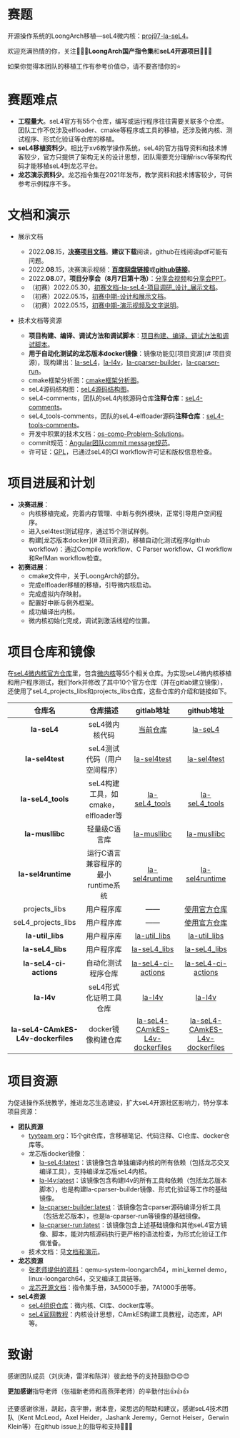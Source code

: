 <!--
  SPDX-License-Identifier: GPL-2.0-only
  Copyright 2022, tyyteam(Qingtao Liu, Yang Lei, Yang Chen)
  qtliu@mail.ustc.edu.cn, le24@mail.ustc.edu.cn, chenyangcs@mail.ustc.edu.cn
-->
# 赛题

开源操作系统的LoongArch移植—seL4微内核：[proj97-la-seL4](https://github.com/oscomp/proj97-la-seL4)。

欢迎充满热情的你，关注💖💖💖**LoongArch国产指令集**和**seL4开源项目**💖💖💖

如果你觉得本团队的移植工作有参考价值😊，请不要吝惜你的⭐

# 赛题难点

* **工程量大**。seL4官方有55个仓库，编写或运行程序往往需要关联多个仓库。团队工作不仅涉及elfloader、cmake等程序或工具的移植，还涉及微内核、测试程序、形式化验证等仓库的移植。
* **seL4移植资料少**。相比于xv6教学操作系统，seL4的官方指导资料和技术博客较少，官方只提供了架构无关的设计思想，团队需要充分理解riscv等架构代码才能移植seL4到龙芯平台。
* **龙芯演示资料少**。龙芯指令集在2021年发布，教学资料和技术博客较少，可供参考示例程序不多。

# 文档和演示

* 展示文档

  * 2022.**08**.15，[**决赛项目文档**](https://github.com/tyyteam/OS-comp-pdfdoc-videos/blob/main/proj97-la-seL4-tyyteam-%E5%86%B3%E8%B5%9B%E9%A1%B9%E7%9B%AE%E6%96%87%E6%A1%A3.pdf)。**建议下载**阅读，github在线阅读pdf可能有问题。
  * 2022.**08**.15，决赛演示视频：[**百度网盘链接**](https://pan.baidu.com/s/16f4EYctBe0jwXw0sC8CLPg?pwd=6p4k)或[**github链接**](https://raw.githubusercontent.com/tyyteam/OS-comp-pdfdoc-videos/main/la-seL4-%E5%86%B3%E8%B5%9B%E9%A1%B9%E7%9B%AE%E6%BC%94%E7%A4%BA%E8%A7%86%E9%A2%91.mp4)。
  * 2022.**08**.07，**项目分享会（8月7日第十场）**：[分享会视频](https://www.bilibili.com/video/BV1PW4y1Y7zj?spm_id_from=333.999.0.0&vd_source=c0ebc331ee63978f26b2050109cc5826)和[分享会PPT](https://os.educg.net/2022CSCC?op=5)。
  * （初赛）2022.05.30，[初赛文档-la-seL4-项目调研\_设计\_展示文档](https://github.com/tyyteam/OS-comp-pdfdoc-videos/blob/main/la-seL4-%E5%88%9D%E8%B5%9B%E9%A1%B9%E7%9B%AE%E8%B0%83%E7%A0%94_%E8%AE%BE%E8%AE%A1_%E5%B1%95%E7%A4%BA%E6%96%87%E6%A1%A3.pdf)。
  * （初赛）2022.05.15，[初赛中期-设计和展示文档](./docs/初赛中期-设计和展示文档.md)。
  * （初赛）2022.05.15，[初赛中期-演示视频及文字说明](https://pan.baidu.com/s/1c8KKPdG0Ri_AbR2taWWPSw?pwd=2qdg)。
* 技术文档等资源

  * **项目构建、编译、调试方法和调试脚本**：[项目构建、编译、调试方法和调试脚本](./docs/技术文档-项目构建、编译和调试方法.md)。
  * **用于自动化测试的龙芯版本docker镜像**：镜像功能见[项目资源](# 项目资源)，现构建出：[la-seL4](https://hub.docker.com/repository/docker/gootal/la-sel4)，[la-l4v](https://hub.docker.com/repository/docker/gootal/la-l4v)，[la-cparser-builder](https://hub.docker.com/repository/docker/gootal/la-cparser-builder)，[la-cparser-run](https://hub.docker.com/r/gootal/la-cparser-run)。
  * cmake框架分析图：[cmake框架分析图](./docs/cmake框架分析图.md)。
  * seL4源码结构图：[seL4源码结构图](./docs/seL4源码结构图.md)。
  * seL4-comments，团队的seL4内核源码仓库**注释仓库**：[seL4-comments](https://github.com/tyyteam/seL4-comments)。
  * seL4_tools-comments，团队的seL4-elfloader源码**注释仓库**：[seL4-tools-comments](https://github.com/tyyteam/seL4_tools-comments)。
  * 开发中积累的技术文档：[os-comp-Problem-Solutions](https://github.com/tyyteam/seL4-oscompProblemSolutions)。
  * commit规范：[Angular团队commit message规范](https://github.com/angular/angular.js/blob/master/DEVELOPERS.md#-git-commit-guidelines)。
  * 许可证：[GPL](./LICENSE.md)，已通过seL4的CI workflow许可证和版权信息检查。

# 项目进展和计划

* **决赛进展**：
  * 内核移植完成，完善内存管理、中断与例外模块，正常引导用户空间程序。
  * 进入sel4test测试程序，通过15个测试样例。
  * 构建[龙芯版本docker](# 项目资源)，移植自动化测试程序(github workflow)：通过Compile workflow、C Parser workflow、CI workflow和RefMan workflow检查。
* **初赛进展**：
  * cmake文件中，关于LoongArch的部分。
  * 完成elfloader移植的移植，引导微内核启动。
  * 完成虚拟内存映射。
  * 配置好中断与例外框架。
  * 成功编译出内核。
  * 微内核初始化完成，调试到激活线程的位置。

# 项目仓库和镜像

在[seL4微内核官方仓库](https://github.com/seL4)里，包含[微内核](https://github.com/seL4/seL4)等55个相关仓库。为实现seL4微内核移植和用户程序测试，我们fork并修改了其中10个官方仓库（并在gitlab建立镜像），还使用了seL4_projects_libs和projects_libs仓库，这些仓库的介绍和链接如下。

|               仓库名               |              仓库描述              |                          gitlab地址                          |                          github地址                          |
| :--------------------------------: | :--------------------------------: | :----------------------------------------------------------: | :----------------------------------------------------------: |
|            **la-seL4**             |           seL4微内核代码           | [当前仓库](https://gitlab.eduxiji.net/qtliu/project788067-109730) |  [la-seL4](https://github.com/tyyteam/la-seL4/tree/master)   |
|          **la-sel4test**           |    seL4测试代码（用户空间程序）    | [la-sel4test](https://gitlab.eduxiji.net/qtliu/la-sel4test/-/tree/master) | [la-sel4test](https://github.com/tyyteam/la-sel4test/tree/master) |
|         **la-seL4_tools**          | seL4构建工具，如cmake，elfloader等 | [la-seL4_tools](https://gitlab.eduxiji.net/qtliu/la-seL4_tools/-/tree/master) | [la-seL4_tools](https://github.com/tyyteam/la-seL4_tools/tree/master) |
|          **la-musllibc**           |           轻量级C语言库            | [la-musllibc](https://gitlab.eduxiji.net/qtliu/la-musllibc/-/tree/master) | [la-musllibc](https://github.com/tyyteam/la-musllibc/tree/master) |
|         **la-sel4runtime**         | 运行C语言兼容程序的最小runtime系统 | [la-sel4runtime](https://gitlab.eduxiji.net/qtliu/la-sel4runtime/-/tree/master) | [la-sel4runtime](https://github.com/tyyteam/la-sel4runtime/tree/master) |
|           projects_libs            |             用户程序库             |                              ——                              |  [使用官方仓库](https://github.com/seL4/seL4_projects_libs)  |
|         seL4_projects_libs         |             用户程序库             |                              ——                              |  [使用官方仓库](https://github.com/seL4/seL4_projects_libs)  |
|          **la-util_libs**          |             用户程序库             | [la-util_libs](https://gitlab.eduxiji.net/qtliu/la-util_libs/-/tree/master) | [la-util_libs](https://github.com/tyyteam/la-util_libs/tree/master) |
|          **la-seL4_libs**          |             用户程序库             | [la-seL4_libs](https://gitlab.eduxiji.net/qtliu/la-seL4_libs/-/tree/master) | [la-seL4_libs](https://github.com/tyyteam/la-seL4_libs/tree/master) |
|       **la-seL4-ci-actions**       |         自动化测试程序仓库         | [la-seL4-ci-actions](https://gitlab.eduxiji.net/qtliu/la-sel4-ci-actions) | [la-seL4-ci-actions](https://github.com/tyyteam/la-seL4-ci-actions) |
|             **la-l4v**             |       seL4形式化证明工具仓库       |      [la-l4v](https://gitlab.eduxiji.net/qtliu/la-l4v)       |         [la-l4v](https://github.com/tyyteam/la-l4v)          |
| **la-seL4-CAmkES-L4v-dockerfiles** |         docker镜像构建仓库         | [la-seL4-CAmkES-L4v-dockerfiles](https://gitlab.eduxiji.net/qtliu/la-sel4-camkes-l4v-dockerfiles) | [la-seL4-CAmkES-L4v-dockerfiles](https://github.com/tyyteam/la-seL4-CAmkES-L4v-dockerfiles) |

# 项目资源

为促进操作系统教学，推进龙芯生态建设，扩大seL4开源社区影响力，特分享本项目资源：

* **团队资源**
  * [tyyteam org](https://github.com/tyyteam)：15个git仓库，含移植笔记、代码注释、CI仓库、docker仓库等。
  * 龙芯版docker镜像：
    * [la-seL4:latest](https://hub.docker.com/r/gootal/la-sel4)：该镜像包含单独编译内核的所有依赖（包括龙芯交叉编译工具），支持编译龙芯版seL4内核。
    * [la-l4v:latest](https://hub.docker.com/repository/docker/gootal/la-l4v)：该镜像包含构建l4v的所有工具和依赖（包括龙芯版本脚本），也是构建la-cparser-builder镜像、形式化验证等工作的基础镜像。
    * [la-cparser-builder:latest](https://hub.docker.com/repository/docker/gootal/la-cparser-builder)：该镜像包含cparser源码编译分析工具（包括龙芯版本），也是la-cparser-run等镜像的基础镜像。
    * [la-cparser-run:latest](https://hub.docker.com/r/gootal/la-cparser-run)：该镜像包含上述基础镜像和其他seL4官方镜像、脚本，能对内核源码执行更严格的语法检查，为形式化验证工作做准备。
  * 技术文档：见[文档和演示](#文档和演示)。
* **龙芯资源**
  * [张老师提供的资料](https://github.com/foxsen/qemu-loongarch-runenv)：qemu-system-loongarch64，mini_kernel demo，linux-loongarch64，交叉编译工具链等。
  * [龙芯开源文档](https://github.com/loongson)：指令集手册，3A5000手册，7A1000手册等。
* **seL4资源**
  * [seL4组织仓库](https://github.com/seL4)：微内核、CI库、docker库等。
  * [seL4官网教程](https://docs.sel4.systems/Tutorials/)：内核设计思想，CAmkES构建工具教程，动态库，API等。

# 致谢

感谢团队成员（刘庆涛，雷洋和陈洋）彼此给予的支持鼓励😊😊😊

**更加感谢**指导老师（张福新老师和高燕萍老师）的辛勤付出👍👍👍

还要感谢徐淮，胡起，袁宇翀，谢本壹，梁思远的帮助和建议，感谢seL4技术团队（Kent McLeod，Axel Heider，Jashank Jeremy，Gernot Heiser，Gerwin Klein等）在github issue上的指导和支持💖💖💖



